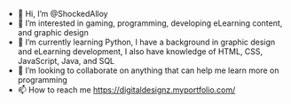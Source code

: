 - 👋 Hi, I’m @ShockedAlloy
- 👀 I’m interested in gaming, programming, developing eLearning content, and graphic design
- 🌱 I’m currently learning Python, I have a background in graphic design and eLearning development, I also have knowledge of HTML, CSS, JavaScript, Java, and SQL
- 💞️ I’m looking to collaborate on anything that can help me learn more on programming
- 📫 How to reach me https://digitaldesignz.myportfolio.com/

<!---
ShockedAlloy/ShockedAlloy is a ✨ special ✨ repository because its `README.md` (this file) appears on your GitHub profile.
You can click the Preview link to take a look at your changes.
--->
